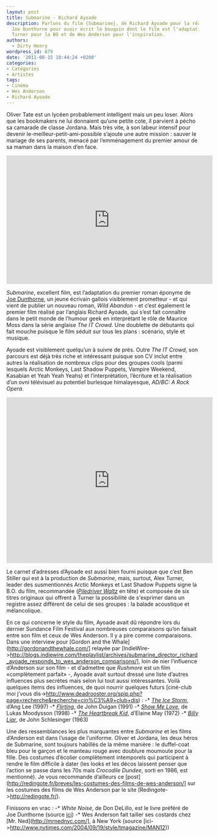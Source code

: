```yaml
---
layout: post
title: Submarine - Richard Ayoade
description: Parlons du film {Submarine}, de Richard Ayoade pour la réalisation, de
  Joe Dunthorne pour avoir écrit le bouquin dont le film est l'adaptation, d'Alex
  Turner pour la BO et de Wes Anderson pour l'inspiration.
authors:
  - Dirty Henry
wordpress_id: 879
date: '2011-08-15 18:44:24 +0200'
categories:
- Catégories
- Artistes
tags:
- Cinéma
- Wes Anderson
- Richard Ayoade
---
```

Oliver Tate est un lycéen probablement intelligent mais un peu loser. Alors que les bookmakers ne lui donnaient qu’une petite cote, il parvient à pécho sa camarade de classe Jordana. Mais très vite, à son labeur intensif pour devenir le-meilleur-petit-ami-possible s’ajoute une autre mission : sauver le mariage de ses parents, menacé par l’emménagement du premier amour de sa maman dans la maison d’en face.

<iframe width="540" height="337" src="http://www.youtube.com/embed/4IVFfiv6wpY" frameborder="0" allowfullscreen></iframe>

*Submarine*, excellent film, est l’adaptation du premier roman éponyme de [Joe Dunthorne](http://www.joedunthorne.com/), un jeune écrivain gallois visiblement prometteur - et qui vient de publier un nouveau roman, *Wild Abandon* - et c’est également le premier film réalisé par l’anglais Richard Ayoade, qui s’est fait connaître dans le petit monde de l’humour geek en interprétant le rôle de Maurice Moss dans la série anglaise *The IT Crowd*. Une doublette de débutants qui fait mouche puisque le film séduit sur tous les plans : scénario, style et musique.

Ayoade est visiblement quelqu’un à suivre de près. Outre *The IT Crowd*, son parcours est déjà très riche et intéressant puisque son CV inclut entre autres la réalisation de nombreux clips pour des groupes cools (parmi lesquels Arctic Monkeys, Last Shadow Puppets, Vampire Weekend, Kasabian et Yeah Yeah Yeahs) et l’interprétation, l’écriture et la réalisation d’un ovni télévisuel au potentiel burlesque himalayesque, *AD/BC: A Rock Opera*.

<iframe width="540" height="435" src="http://www.youtube.com/embed/q37UomRayr0" frameborder="0" allowfullscreen></iframe>

Le carnet d’adresses d’Ayoade est aussi bien fourni puisque que c’est Ben Stiller qui est à la production de *Submarine*, mais, surtout, Alex Turner, leader des susmentionnés Arctic Monkeys et Last Shadow Puppets signe la B.O. du film, recommandée (*[Piledriver Waltz](http://www.youtube.com/watch?v=Bwhm3HrGA68)* en tête) et composée de six titres originaux qui offrent à Turner la possibilité de s'exprimer dans un registre assez différent de celui de ses groupes : la balade acoustique et mélancolique.

En ce qui concerne le style du film, Ayoade avait dû répondre lors du dernier Sundance Film Festival aux nombreuses comparaisons qu’on faisait entre son film et ceux de Wes Anderson. Il y a pire comme comparaisons. Dans une interview pour [Gordon and the Whale](http://gordonandthewhale.com/] relayée par [IndieWire->http://blogs.indiewire.com/theplaylist/archives/submarine_director_richard_ayoade_responds_to_wes_anderson_comparisons/], loin de nier l’influence d’Anderson sur son film - et d’admettre que *Rushmore* est un film «complètement parfait» -, Ayoade avait surtout dressé une liste d’autres influences plus secrètes mais selon lui tout aussi intéressantes. Voilà quelques items des influences, de quoi nourrir quelques futurs [ciné-club moi j’vous dis->http://www.deadrooster.org/spip.php?page=recherche&recherche=cin%C3%A9+club+dis) :
-* [*The Ice Storm*](http://www.imdb.com/title/tt0119349/), d’Ang Lee (1997)
-* [*Flirting*](http://www.imdb.com/title/tt0101898/), de John Duigan (1991)
-* [*Show Me Love*](http://www.imdb.com/title/tt0150662/), de Lukas Moodysson (1998)
-* [*The Heartbreak Kid*](http://www.imdb.com/title/tt0068687/), d’Elaine May (1972)
-* [*Billy Liar*](http://www.imdb.com/title/tt0056868/), de John Schlesinger (1963)

Une des ressemblances les plus marquantes entre *Submarine* et les films d’Anderson est dans l’usage de l’uniforme. Oliver et Jordana, les deux héros de Submarine, sont toujours habillés de la même manière : le duffel-coat bleu pour le garçon et le manteau rouge avec doublure moumoute pour la fille. Des costumes d’écolier complètement intemporels qui participent à rendre le film difficile à dater (les looks et les décos laissent penser que l’action se passe dans les 70s mais *Crocodile Dundee*, sorti en 1986, est mentionné). Je vous recommande d’ailleurs ce [post](http://redingote.fr/breves/les-costumes-des-films-de-wes-anderson/] sur les costumes des films de Wes Anderson par le site [Redingote->http://redingote.fr/).

Finissons en vrac :
-* *White Noise*, de Don DeLillo, est le livre préféré de Joe Dunthorne (source [ici](http://www.independent.co.uk/arts-entertainment/books/features/one-minute-with-joe-dunthorne-novelist-2331732.html))
-* Wes Anderson fait tailler ses costards chez [Mr. Ned](http://mrnednyc.com/], à New York (source [ici->http://www.nytimes.com/2004/09/19/style/tmagazine/MAN12))
